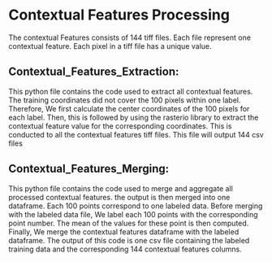 # Contextual Features Processing

The contextual Features consists of 144 tiff files. Each file represent one contextual feature. Each pixel in a tiff file has a unique value. 


## Contextual_Features_Extraction:

This python file contains the code used to extract all contextual features. The training coordinates did not cover the 100 pixels within one label. Therefore, We first calculate the center coordinates of the 100 pixels for each label. Then, this is followed by using the rasterio library to extract the contextual feature value for the corresponding coordinates. This is conducted to all the contextual features tiff files. This file will output 144 csv files


     
## Contextual_Features_Merging:

This python file contains the code used to merge and aggregate all processed contextual features. the output is then merged into one dataframe. Each 100 points correspond to one labeled data. Before merging with the labeled data file, We label each 100 points with the corresponding point number. The mean of the values for these point is then computed. Finally, We merge the contextual features dataframe with the labeled dataframe. The output of this code is one csv file containing the labeled training data and the corresponding 144 contextual features columns. 




